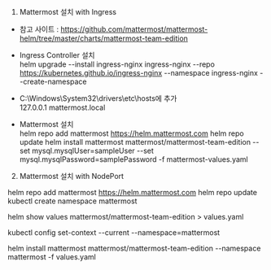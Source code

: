1. Mattermost 설치 with Ingress
  - 참고 사이트 : https://github.com/mattermost/mattermost-helm/tree/master/charts/mattermost-team-edition

  - Ingress Controller 설치 <br>
    helm upgrade --install ingress-nginx ingress-nginx --repo https://kubernetes.github.io/ingress-nginx --namespace ingress-nginx --create-namespace

  - C:\Windows\System32\drivers\etc\hosts에 추가 <br>
    127.0.0.1 mattermost.local

  - Mattermost 설치 <br>
    helm repo add mattermost https://helm.mattermost.com
    helm repo update
    helm install mattermost mattermost/mattermost-team-edition --set mysql.mysqlUser=sampleUser --set mysql.mysqlPassword=samplePassword -f mattermost-values.yaml
    

2. Mattermost 설치 with NodePort

helm repo add mattermost https://helm.mattermost.com 
helm repo update
kubectl create namespace mattermost

helm show values mattermost/mattermost-team-edition > values.yaml

kubectl config set-context --current --namespace=mattermost

helm install mattermost mattermost/mattermost-team-edition --namespace mattermost -f values.yaml